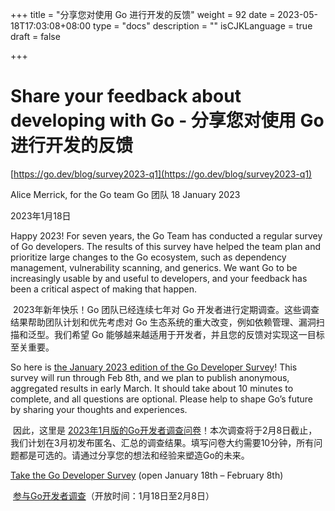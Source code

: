 +++
title = "分享您对使用 Go 进行开发的反馈"
weight = 92
date = 2023-05-18T17:03:08+08:00
type = "docs"
description = ""
isCJKLanguage = true
draft = false

+++

# Share your feedback about developing with Go - 分享您对使用 Go 进行开发的反馈

[https://go.dev/blog/survey2023-q1](https://go.dev/blog/survey2023-q1)

Alice Merrick, for the Go team Go 团队
18 January 2023

2023年1月18日

Happy 2023! For seven years, the Go Team has conducted a regular survey of Go developers. The results of this survey have helped the team plan and prioritize large changes to the Go ecosystem, such as dependency management, vulnerability scanning, and generics. We want Go to be increasingly usable by and useful to developers, and your feedback has been a critical aspect of making that happen.

​	2023年新年快乐！Go 团队已经连续七年对 Go 开发者进行定期调查。这些调查结果帮助团队计划和优先考虑对 Go 生态系统的重大改变，例如依赖管理、漏洞扫描和泛型。我们希望 Go 能够越来越适用于开发者，并且您的反馈对实现这一目标至关重要。

So here is [the January 2023 edition of the Go Developer Survey](https://google.qualtrics.com/jfe/form/SV_bNnbAtFZ0vfRTH8?s=b)! This survey will run through Feb 8th, and we plan to publish anonymous, aggregated results in early March. It should take about 10 minutes to complete, and all questions are optional. Please help to shape Go’s future by sharing your thoughts and experiences.

​	因此，这里是 [2023年1月版的Go开发者调查问卷](https://google.qualtrics.com/jfe/form/SV_bNnbAtFZ0vfRTH8?s=b)！本次调查将于2月8日截止，我们计划在3月初发布匿名、汇总的调查结果。填写问卷大约需要10分钟，所有问题都是可选的。请通过分享您的想法和经验来塑造Go的未来。

[Take the Go Developer Survey](https://google.qualtrics.com/jfe/form/SV_bNnbAtFZ0vfRTH8?s=b) (open January 18th – February 8th)

​	[参与Go开发者调查](https://google.qualtrics.com/jfe/form/SV_bNnbAtFZ0vfRTH8?s=b)（开放时间：1月18日至2月8日）
